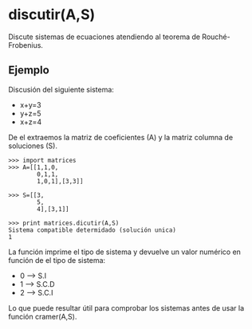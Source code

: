 # discutir(A,S) #

Discute sistemas de ecuaciones atendiendo al teorema de Rouché-Frobenius.

## Ejemplo ##
Discusión del siguiente sistema:
  * x+y=3
  * y+z=5
  * x+z=4

De el extraemos la matriz de coeficientes (A) y la matriz columna de soluciones (S).

```
>>> import matrices
>>> A=[[1,1,0,
        0,1,1,
        1,0,1],[3,3]]

>>> S=[[3,
        5,
        4],[3,1]]

>>> print matrices.dicutir(A,S)
Sistema compatible determidado (solución unica)
1

```
La función imprime el tipo de sistema y devuelve un valor numérico en función de el tipo de sistema:
  * 0 --> S.I
  * 1 --> S.C.D
  * 2 --> S.C.I

Lo que puede resultar útil para comprobar los sistemas antes de usar la función cramer(A,S).